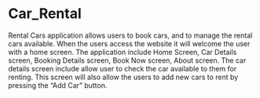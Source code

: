 # Car_Rental



Rental Cars application  allows users to book cars, and to manage the rental cars available. 
When the users access the website it will welcome the user with a home screen. 
The application include Home Screen, Car Details screen, Booking Details screen, Book Now screen, About screen.
The car details screen include allow user to check the car available to them for renting.
This screen will also allow the users to add new cars to rent by pressing the “Add Car” button.

